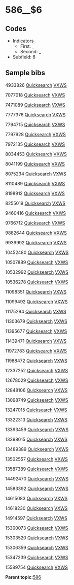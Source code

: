 # 586\_\_$6

## Codes

-   Indicators
    -   First: \_
    -   Second: \_
-   Subfield: 6

## Sample bibs

4933826 [Quicksearch](https://search.library.yale.edu/catalog/4933826) [VXWS](http://prodorbis.library.yale.edu:7014/vxws/GetHoldingsService?bibId=4933826)

7077018 [Quicksearch](https://search.library.yale.edu/catalog/7077018) [VXWS](http://prodorbis.library.yale.edu:7014/vxws/GetHoldingsService?bibId=7077018)

7471089 [Quicksearch](https://search.library.yale.edu/catalog/7471089) [VXWS](http://prodorbis.library.yale.edu:7014/vxws/GetHoldingsService?bibId=7471089)

7777376 [Quicksearch](https://search.library.yale.edu/catalog/7777376) [VXWS](http://prodorbis.library.yale.edu:7014/vxws/GetHoldingsService?bibId=7777376)

7794715 [Quicksearch](https://search.library.yale.edu/catalog/7794715) [VXWS](http://prodorbis.library.yale.edu:7014/vxws/GetHoldingsService?bibId=7794715)

7797928 [Quicksearch](https://search.library.yale.edu/catalog/7797928) [VXWS](http://prodorbis.library.yale.edu:7014/vxws/GetHoldingsService?bibId=7797928)

7972135 [Quicksearch](https://search.library.yale.edu/catalog/7972135) [VXWS](http://prodorbis.library.yale.edu:7014/vxws/GetHoldingsService?bibId=7972135)

8034453 [Quicksearch](https://search.library.yale.edu/catalog/8034453) [VXWS](http://prodorbis.library.yale.edu:7014/vxws/GetHoldingsService?bibId=8034453)

8041199 [Quicksearch](https://search.library.yale.edu/catalog/8041199) [VXWS](http://prodorbis.library.yale.edu:7014/vxws/GetHoldingsService?bibId=8041199)

8075234 [Quicksearch](https://search.library.yale.edu/catalog/8075234) [VXWS](http://prodorbis.library.yale.edu:7014/vxws/GetHoldingsService?bibId=8075234)

8110489 [Quicksearch](https://search.library.yale.edu/catalog/8110489) [VXWS](http://prodorbis.library.yale.edu:7014/vxws/GetHoldingsService?bibId=8110489)

8198912 [Quicksearch](https://search.library.yale.edu/catalog/8198912) [VXWS](http://prodorbis.library.yale.edu:7014/vxws/GetHoldingsService?bibId=8198912)

8255019 [Quicksearch](https://search.library.yale.edu/catalog/8255019) [VXWS](http://prodorbis.library.yale.edu:7014/vxws/GetHoldingsService?bibId=8255019)

9460416 [Quicksearch](https://search.library.yale.edu/catalog/9460416) [VXWS](http://prodorbis.library.yale.edu:7014/vxws/GetHoldingsService?bibId=9460416)

9766712 [Quicksearch](https://search.library.yale.edu/catalog/9766712) [VXWS](http://prodorbis.library.yale.edu:7014/vxws/GetHoldingsService?bibId=9766712)

9882644 [Quicksearch](https://search.library.yale.edu/catalog/9882644) [VXWS](http://prodorbis.library.yale.edu:7014/vxws/GetHoldingsService?bibId=9882644)

9939992 [Quicksearch](https://search.library.yale.edu/catalog/9939992) [VXWS](http://prodorbis.library.yale.edu:7014/vxws/GetHoldingsService?bibId=9939992)

10452480 [Quicksearch](https://search.library.yale.edu/catalog/10452480) [VXWS](http://prodorbis.library.yale.edu:7014/vxws/GetHoldingsService?bibId=10452480)

10507889 [Quicksearch](https://search.library.yale.edu/catalog/10507889) [VXWS](http://prodorbis.library.yale.edu:7014/vxws/GetHoldingsService?bibId=10507889)

10532992 [Quicksearch](https://search.library.yale.edu/catalog/10532992) [VXWS](http://prodorbis.library.yale.edu:7014/vxws/GetHoldingsService?bibId=10532992)

10536278 [Quicksearch](https://search.library.yale.edu/catalog/10536278) [VXWS](http://prodorbis.library.yale.edu:7014/vxws/GetHoldingsService?bibId=10536278)

11098351 [Quicksearch](https://search.library.yale.edu/catalog/11098351) [VXWS](http://prodorbis.library.yale.edu:7014/vxws/GetHoldingsService?bibId=11098351)

11099492 [Quicksearch](https://search.library.yale.edu/catalog/11099492) [VXWS](http://prodorbis.library.yale.edu:7014/vxws/GetHoldingsService?bibId=11099492)

11175294 [Quicksearch](https://search.library.yale.edu/catalog/11175294) [VXWS](http://prodorbis.library.yale.edu:7014/vxws/GetHoldingsService?bibId=11175294)

11303679 [Quicksearch](https://search.library.yale.edu/catalog/11303679) [VXWS](http://prodorbis.library.yale.edu:7014/vxws/GetHoldingsService?bibId=11303679)

11395677 [Quicksearch](https://search.library.yale.edu/catalog/11395677) [VXWS](http://prodorbis.library.yale.edu:7014/vxws/GetHoldingsService?bibId=11395677)

11439471 [Quicksearch](https://search.library.yale.edu/catalog/11439471) [VXWS](http://prodorbis.library.yale.edu:7014/vxws/GetHoldingsService?bibId=11439471)

11972783 [Quicksearch](https://search.library.yale.edu/catalog/11972783) [VXWS](http://prodorbis.library.yale.edu:7014/vxws/GetHoldingsService?bibId=11972783)

11988472 [Quicksearch](https://search.library.yale.edu/catalog/11988472) [VXWS](http://prodorbis.library.yale.edu:7014/vxws/GetHoldingsService?bibId=11988472)

12337252 [Quicksearch](https://search.library.yale.edu/catalog/12337252) [VXWS](http://prodorbis.library.yale.edu:7014/vxws/GetHoldingsService?bibId=12337252)

12678029 [Quicksearch](https://search.library.yale.edu/catalog/12678029) [VXWS](http://prodorbis.library.yale.edu:7014/vxws/GetHoldingsService?bibId=12678029)

12848106 [Quicksearch](https://search.library.yale.edu/catalog/12848106) [VXWS](http://prodorbis.library.yale.edu:7014/vxws/GetHoldingsService?bibId=12848106)

13098749 [Quicksearch](https://search.library.yale.edu/catalog/13098749) [VXWS](http://prodorbis.library.yale.edu:7014/vxws/GetHoldingsService?bibId=13098749)

13247015 [Quicksearch](https://search.library.yale.edu/catalog/13247015) [VXWS](http://prodorbis.library.yale.edu:7014/vxws/GetHoldingsService?bibId=13247015)

13322313 [Quicksearch](https://search.library.yale.edu/catalog/13322313) [VXWS](http://prodorbis.library.yale.edu:7014/vxws/GetHoldingsService?bibId=13322313)

13393459 [Quicksearch](https://search.library.yale.edu/catalog/13393459) [VXWS](http://prodorbis.library.yale.edu:7014/vxws/GetHoldingsService?bibId=13393459)

13398015 [Quicksearch](https://search.library.yale.edu/catalog/13398015) [VXWS](http://prodorbis.library.yale.edu:7014/vxws/GetHoldingsService?bibId=13398015)

13489389 [Quicksearch](https://search.library.yale.edu/catalog/13489389) [VXWS](http://prodorbis.library.yale.edu:7014/vxws/GetHoldingsService?bibId=13489389)

13502557 [Quicksearch](https://search.library.yale.edu/catalog/13502557) [VXWS](http://prodorbis.library.yale.edu:7014/vxws/GetHoldingsService?bibId=13502557)

13587389 [Quicksearch](https://search.library.yale.edu/catalog/13587389) [VXWS](http://prodorbis.library.yale.edu:7014/vxws/GetHoldingsService?bibId=13587389)

14492470 [Quicksearch](https://search.library.yale.edu/catalog/14492470) [VXWS](http://prodorbis.library.yale.edu:7014/vxws/GetHoldingsService?bibId=14492470)

14583392 [Quicksearch](https://search.library.yale.edu/catalog/14583392) [VXWS](http://prodorbis.library.yale.edu:7014/vxws/GetHoldingsService?bibId=14583392)

14615083 [Quicksearch](https://search.library.yale.edu/catalog/14615083) [VXWS](http://prodorbis.library.yale.edu:7014/vxws/GetHoldingsService?bibId=14615083)

14618230 [Quicksearch](https://search.library.yale.edu/catalog/14618230) [VXWS](http://prodorbis.library.yale.edu:7014/vxws/GetHoldingsService?bibId=14618230)

14914597 [Quicksearch](https://search.library.yale.edu/catalog/14914597) [VXWS](http://prodorbis.library.yale.edu:7014/vxws/GetHoldingsService?bibId=14914597)

15300073 [Quicksearch](https://search.library.yale.edu/catalog/15300073) [VXWS](http://prodorbis.library.yale.edu:7014/vxws/GetHoldingsService?bibId=15300073)

15303520 [Quicksearch](https://search.library.yale.edu/catalog/15303520) [VXWS](http://prodorbis.library.yale.edu:7014/vxws/GetHoldingsService?bibId=15303520)

15306359 [Quicksearch](https://search.library.yale.edu/catalog/15306359) [VXWS](http://prodorbis.library.yale.edu:7014/vxws/GetHoldingsService?bibId=15306359)

15347239 [Quicksearch](https://search.library.yale.edu/catalog/15347239) [VXWS](http://prodorbis.library.yale.edu:7014/vxws/GetHoldingsService?bibId=15347239)

15589754 [Quicksearch](https://search.library.yale.edu/catalog/15589754) [VXWS](http://prodorbis.library.yale.edu:7014/vxws/GetHoldingsService?bibId=15589754)

**Parent topic:**[586](../../tags/586/586.md)

